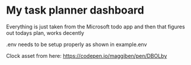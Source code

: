 # My task planner dashboard

Everything is just taken from the Microsoft todo app and then that figures out todays plan, works decently

.env needs to be setup properly as shown in example.env


Clock asset from here: https://codepen.io/maggiben/pen/DBOLby
